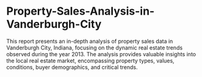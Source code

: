 # Property-Sales-Analysis-in-Vanderburgh-City
This report presents an in-depth analysis of property sales data in Vanderburgh City, Indiana, focusing on the dynamic real estate trends observed during the year 2013. The analysis provides valuable insights into the local real estate market, encompassing property types, values, conditions, buyer demographics, and critical trends.
